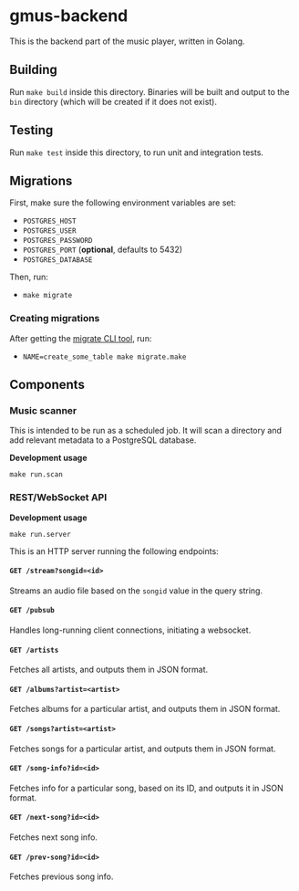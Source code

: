 # gmus-backend

This is the backend part of the music player, written in Golang.

## Building

Run `make build` inside this directory. Binaries will be built and output to the `bin` directory (which will be created if it does not exist).

## Testing

Run `make test` inside this directory, to run unit and integration tests.

## Migrations

First, make sure the following environment variables are set:

- `POSTGRES_HOST`
- `POSTGRES_USER`
- `POSTGRES_PASSWORD`
- `POSTGRES_PORT` (**optional**, defaults to 5432)
- `POSTGRES_DATABASE`

Then, run:

- `make migrate`

### Creating migrations

After getting the [migrate CLI tool](https://github.com/golang-migrate/migrate/tree/master/cmd/migrate), run:

- `NAME=create_some_table make migrate.make`

## Components

### Music scanner

This is intended to be run as a scheduled job. It will scan a directory and add relevant metadata to a PostgreSQL database.

**Development usage**

`make run.scan`

### REST/WebSocket API

**Development usage**

`make run.server`

This is an HTTP server running the following endpoints:

#### `GET /stream?songid=<id>`

Streams an audio file based on the `songid` value in the query string.

####  `GET /pubsub`

Handles long-running client connections, initiating a websocket.

#### `GET /artists`

Fetches all artists, and outputs them in JSON format.

#### `GET /albums?artist=<artist>`

Fetches albums for a particular artist, and outputs them in JSON format.

#### `GET /songs?artist=<artist>`

Fetches songs for a particular artist, and outputs them in JSON format.

#### `GET /song-info?id=<id>`

Fetches info for a particular song, based on its ID, and outputs it in JSON format.

#### `GET /next-song?id=<id>`

Fetches next song info.

#### `GET /prev-song?id=<id>`

Fetches previous song info.
